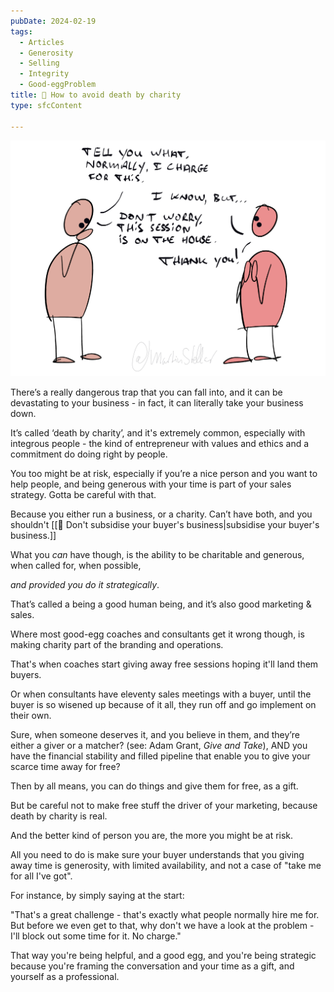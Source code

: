 ```yaml
---
pubDate: 2024-02-19
tags:
  - Articles
  - Generosity
  - Selling
  - Integrity
  - Good-eggProblem
title: 📄 How to avoid death by charity
type: sfcContent

---
```


![](Media/SalesFlowCoach.app_How-to-avoid-death-by-charity_MartinStellar.png)

There’s a really dangerous trap that you can fall into, and it can be devastating to your business - in fact, it can literally take your business down.

It’s called ‘death by charity’, and it's extremely common, especially with integrous people - the kind of entrepreneur with values and ethics and a commitment do doing right by people.

You too might be at risk, especially if you’re a nice person and you want to help people, and being generous with your time is part of your sales strategy. Gotta be careful with that.

Because you either run a business, or a charity. Can’t have both, and you shouldn't [[📄 Don't subsidise your buyer's business|subsidise your buyer's business.]]

What you *can* have though, is the ability to be charitable and generous, when called for, when possible,

*and provided you do it strategically*.

That’s called a being a good human being, and it’s also good marketing & sales.

Where most good-egg coaches and consultants get it wrong though, is making charity part of the branding and operations.

That's when coaches start giving away free sessions hoping it'll land them buyers.

Or when consultants have eleventy sales meetings with a buyer, until the buyer is so wisened up because of it all, they run off and go implement on their own.

Sure, when someone deserves it, and you believe in them, and they’re either a giver or a matcher? (see: Adam Grant, *Give and Take*), AND you have the financial stability and filled pipeline that enable you to give your scarce time away for free?

Then by all means, you can do things and give them for free, as a gift.

But be careful not to make free stuff the driver of your marketing, because death by charity is real.

And the better kind of person you are, the more you might be at risk.

All you need to do is make sure your buyer understands that you giving away time is generosity, with limited availability, and not a case of "take me for all I've got".

For instance, by simply saying at the start:

"That's a great challenge - that's exactly what people normally hire me for. But before we even get to that, why don't we have a look at the problem - I'll block out some time for it. No charge."

That way you're being helpful, and a good egg, and you're being strategic because you're framing the conversation and your time as a gift, and yourself as a professional.
